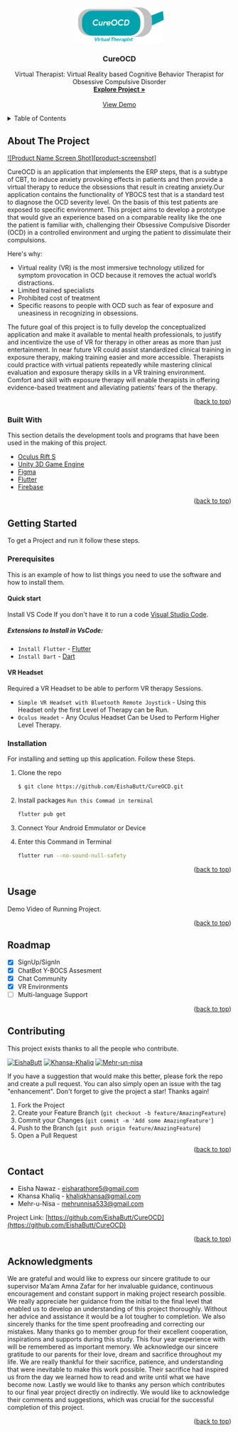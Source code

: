 <div id="top"></div>

<!-- PROJECT LOGO -->
<br />
<div align="center">
  <a href="https://github.com/othneildrew/Best-README-Template">
    <img src="cureocd/Images/cureocd_logo.png" alt="Logo" width="200" height="80">
  </a>

  <h3 align="center">CureOCD</h3>

  <p align="center">
    Virtual Therapist: Virtual Reality based Cognitive Behavior Therapist for Obsessive Compulsive Disorder
    <br />
    <a href="https://github.com/EishaButt/CureOCD"><strong>Explore Project »</strong></a>
    <br />
    <br />
    <a href="https://github.com/othneildrew/Best-README-Template">View Demo</a>
  </p>
</div>



<!-- TABLE OF CONTENTS -->
<details>
  <summary>Table of Contents</summary>
  <ol>
    <li>
      <a href="#about-the-project">About The Project</a>
      <ul>
        <li><a href="#built-with">Built With</a></li>
      </ul>
    </li>
    <li>
      <a href="#getting-started">Getting Started</a>
      <ul>
        <li><a href="#prerequisites">Prerequisites</a></li>
        <li><a href="#installation">Installation</a></li>
      </ul>
    </li>
    <li><a href="#usage">Usage</a></li>
    <li><a href="#roadmap">Roadmap</a></li>
    <li><a href="#contributing">Contributing</a></li>
    <li><a href="#license">License</a></li>
    <li><a href="#contact">Contact</a></li>
    <li><a href="#acknowledgments">Acknowledgments</a></li>
  </ol>
</details>



<!-- ABOUT THE PROJECT -->
## About The Project

[![Product Name Screen Shot][product-screenshot]](https://example.com)

CureOCD is an application that implements the ERP steps, that is a subtype of CBT, to induce anxiety provoking effects in patients and then provide a virtual therapy to reduce the obsessions that result in creating anxiety.Our application contains the functionality of YBOCS test that is a standard test to diagnose the OCD severity level. On the basis of this test patients are exposed to specific environment. This project aims to develop a prototype that would give an experience based on a comparable reality like the one the patient is familiar with, challenging their Obsessive Compulsive Disorder (OCD) in a controlled environment and urging the patient to dissimulate their compulsions.

Here's why:
* Virtual reality (VR) is the most immersive technology utilized for symptom provocation in OCD because it removes the actual world’s distractions.
* Limited trained specialists
* Prohibited cost of treatment
* Specific reasons to people with OCD such as fear of exposure and uneasiness in recognizing in obsessions.


The future goal of this project is to fully develop the conceptualized application and make it available to mental health professionals, to justify and incentivize the
use of VR for therapy in other areas as more than just entertainment. In near future VR could assist standardized clinical training in exposure therapy, making training easier and more accessible. Therapists could practice with virtual patients repeatedly while mastering clinical evaluation and exposure therapy skills in a VR training environment. Comfort and skill with exposure therapy will enable therapists in offering evidence-based treatment and alleviating patients’ fears of the therapy.

<p align="right">(<a href="#top">back to top</a>)</p>



### Built With

This section details the development tools and programs that have been used in the making of this project.

* [Oculus Rift S](https://www.oculus.com/rift-s/)
* [Unity 3D Game Engine](https://unity.com/)
* [Figma](https://www.figma.com/)
* [Flutter](https://flutter.dev/)
* [Firebase](https://firebase.google.com/)

<p align="right">(<a href="#top">back to top</a>)</p>



<!-- GETTING STARTED -->
## Getting Started

To get a Project and run it follow these steps.

### Prerequisites

This is an example of how to list things you need to use the software and how to install them.

 #### Quick start
 
  Install VS Code If you don't have it to run a code [Visual Studio Code](https://code.visualstudio.com/).
  
 ##### Extensions to Install in VsCode:

- `Install Flutter` - [Flutter](https://flutter.dev/get-started/)
- `Install Dart` - [Dart](https://dart.dev/)
 
 #### VR Headset
 
 Required a VR Headset to be able to perform VR therapy Sessions.
 
- `Simple VR Headset with Bluetooth Remote Joystick` - Using this Headset only the first Level of Therapy can be Run. 
- `Oculus Headet` - Any Oculus Headset Can be Used to Perform Higher Level Therapy.

### Installation

For installing and setting up this application. Follow these Steps.

1. Clone the repo

   ```sh
   $ git clone https://github.com/EishaButt/CureOCD.git
   ```
   
2. Install packages
   `Run this Commad in terminal`
   ```sh
   flutter pub get
   ```

3. Connect Your Android Emmulator or Device 

4. Enter this Command in Terminal

   ```sh
   flutter run --no-sound-null-safety
   ```

<p align="right">(<a href="#top">back to top</a>)</p>



<!-- USAGE EXAMPLES -->
## Usage

Demo Video of Running Project.

<p align="right">(<a href="#top">back to top</a>)</p>



<!-- ROADMAP -->
## Roadmap

- [x] SignUp/SignIn
- [x] ChatBot Y-BOCS Assesment
- [x] Chat Community
- [x] VR Environments
- [ ] Multi-language Support

<p align="right">(<a href="#top">back to top</a>)</p>



<!-- CONTRIBUTING -->
## Contributing

This project exists thanks to all the people who contribute.

[<img src="https://avatars.githubusercontent.com/u/46721882?v=4" alt="EishaButt" style="height: 100px; width:100px;"/>](https://github.com/EishaButt)   [<img src="https://avatars.githubusercontent.com/u/55206006?v=4" alt="Khansa-Khaliq" style="height: 100px; width:100px;"/>](https://github.com/Khansa-Khaliq)   [<img src="https://avatars.githubusercontent.com/u/55224607?v=4" alt="Mehr-un-nisa" style="height: 100px; width:100px;"/>](https://github.com/Mehr-un-nisa)





If you have a suggestion that would make this better, please fork the repo and create a pull request. You can also simply open an issue with the tag "enhancement".
Don't forget to give the project a star! Thanks again!

1. Fork the Project
2. Create your Feature Branch (`git checkout -b feature/AmazingFeature`)
3. Commit your Changes (`git commit -m 'Add some AmazingFeature'`)
4. Push to the Branch (`git push origin feature/AmazingFeature`)
5. Open a Pull Request

<p align="right">(<a href="#top">back to top</a>)</p>

<!-- CONTACT -->
## Contact

- Eisha Nawaz - eisharathore5@gmail.com 
- Khansa Khaliq - khaliqkhansa@gmail.com
- Mehr-u-Nisa - mehrunnisa533@gmail.com


Project Link: [https://github.com/EishaButt/CureOCD](https://github.com/EishaButt/CureOCD)

<p align="right">(<a href="#top">back to top</a>)</p>



<!-- ACKNOWLEDGMENTS -->
## Acknowledgments

We are grateful and would like to express our sincere gratitude to our supervisor Ma’am Amna Zafar for her invaluable guidance, continuous encouragement and
constant support in making project research possible. We really appreciate her guidance from the initial to the final level that enabled us to develop an understanding of this project thoroughly. Without her advice and assistance it would be a lot tougher to completion. We also sincerely thanks for the time spent proofreading and correcting our mistakes. Many thanks go to member group for their excellent cooperation, inspirations and supports during this study. This four year experience with  will be remembered as important memory. We acknowledge our sincere gratitude to our parents for their love, dream and sacrifice throughout my life. We are really thankful for their sacrifice, patience, and understanding that were inevitable to make this work possible. Their sacrifice had inspired us from the day we learned how to read and write until what we have become now. Lastly we would like to thanks any person which contributes to our final year project directly on indirectly. We would like to acknowledge their comments and suggestions, which was crucial for the successful completion of this project.


<p align="right">(<a href="#top">back to top</a>)</p>
